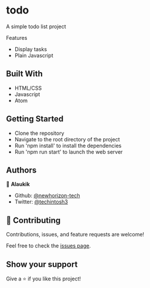 # todo

A simple todo list project

Features

- Display tasks
-  Plain Javascript

## Built With

- HTML/CSS
- Javascript
- Atom

## Getting Started

- Clone the repository
- Navigate to the root directory of the project
- Run 'npm install' to install the dependencies
- Run 'npm run start' to launch the web server

## Authors

👤 **Alaukik**

- Github: [@newhorizon-tech](https://github.com/newhorizon-tech)
- Twitter: [@techintosh3](https://twitter.com/techintosh3)

## 🤝 Contributing

Contributions, issues, and feature requests are welcome!

Feel free to check the [issues page](https://github.com/newhorizon-tech/todo/issues).

## Show your support

Give a ⭐️ if you like this project!
